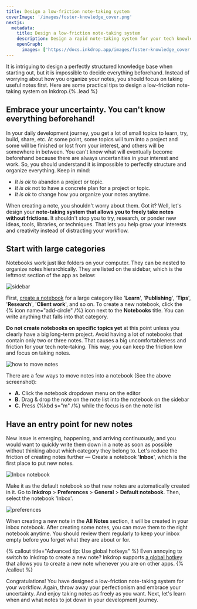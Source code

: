 ```yaml
---
title: Design a low-friction note-taking system
coverImage: '/images/foster-knowledge_cover.png'
nextjs:
  metadata:
    title: Design a low-friction note-taking system
    description: Design a rapid note-taking system for your tech knowledge base
    openGraph:
      images: ['https://docs.inkdrop.app/images/foster-knowledge_cover.png']
---
```


It is intriguing to design a perfectly structured knowledge base when starting out, but it is impossible to decide everything beforehand.
Instead of worrying about how you organize your notes, you should focus on taking useful notes first.
Here are some practical tips to design a low-friction note-taking system on Inkdrop.{% .lead %}

## Embrace your uncertainty. You can't know everything beforehand!

In your daily development journey, you get a lot of small topics to learn, try, build, share, etc.
At some point, some topics will turn into a project and some will be finished or lost from your interest, and others will be somewhere in between.
You can't know what will eventually become beforehand because there are always uncertanities in your interest and work.
So, you should understand it is impossible to perfectly structure and organize everything.
Keep in mind:

- _It is ok_ to abandon a project or topic.
- _It is ok_ not to have a concrete plan for a project or topic.
- _It is ok_ to change how you organize your notes anytime.

When creating a note, you shouldn't worry about them. Got it?
Well, let's design your **note-taking system that allows you to freely take notes without frictions**.
It shouldn't stop you to try, research, or ponder new ideas, tools, libraries, or techniques.
That lets you help grow your interests and creativity instead of distracting your workflow.

## Start with large categories

Notebooks work just like folders on your computer. They can be nested to organize notes hierarchically.
They are listed on the sidebar, which is the leftmost section of the app as below:

![sidebar](/images/low-friction-note-taking-system_first-notebooks.png)

First, [create a notebook](/start-guide/create-a-notebook) for a large category like '**Learn**', '**Publishing**', '**Tips**', '**Research**', '**Client work**', and so on.
To create a new notebook, click the {% icon name="add-circle" /%} icon next to the **Notebooks** title.
You can write anything that falls into that category.

**Do not create notebooks on specific topics yet** at this point unless you clearly have a big long-term project.
Avoid having a lot of notebooks that contain only two or three notes.
That causes a big uncomfortableness and friction for your tech note-taking.
This way, you can keep the friction low and focus on taking notes.

![how to move notes](/images/low-friction-note-taking-system_move-notes.png)

There are a few ways to move notes into a notebook (See the above screenshot):

- **A.** Click the notebook dropdown menu on the editor
- **B.** Drag & drop the note on the note list into the notebook on the sidebar
- **C.** Press {%kbd s="m" /%} while the focus is on the note list

## Have an entry point for new notes

New issue is emerging, happening, and arriving continuously, and you would want to quickly write them down in a note as soon as possible without thinking about which category they belong to.
Let's reduce the friction of creating notes further — Create a notebook '**Inbox**', which is the first place to put new notes.

![Inbox notebook](/images/low-friction-note-taking-system_inbox.png)

Make it as the default notebook so that new notes are automatically created in it.
Go to **Inkdrop** > **Preferences** > **General** > **Default notebook**. Then, select the notebook 'Inbox'.

![preferences](/images/organize-notebooks_default-notebook.png)

When creating a new note in the **All Notes** section, it will be created in your inbox notebook.
After creating some notes, you can move them to the right notebook anytime.
You should review them regularly to keep your inbox empty before you forget what they are about or for.

{% callout title="Advanced tip: Use global hotkeys" %}
Even annoying to switch to Inkdrop to create a new note?
Inkdrop supports [a global hotkey](/reference/key-customizations#create-a-note-and-show-it-in-a-separate-window) that allows you to create a new note whenever you are on other apps.
{% /callout %}

Congratulations! You have designed a low-friction note-taking system for your workflow.
Again, throw away your perfectionism and embrace your uncertainty. And enjoy taking notes as freely as you want.
Next, let's learn when and what notes to jot down in your development journey.

